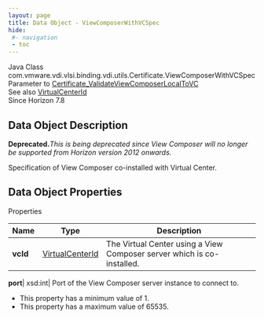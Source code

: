 ```yaml
---
layout: page
title: Data Object - ViewComposerWithVCSpec
hide:
 #- navigation
 - toc
---
```






Java Class
    com.vmware.vdi.vlsi.binding.vdi.utils.Certificate.ViewComposerWithVCSpec  
Parameter to
     [Certificate_ValidateViewComposerLocalToVC](vdi.utils.Certificate.md#validateViewComposerLocalToVC)  
See also
     [VirtualCenterId](vdi.entity.VirtualCenterId.md)  
Since 
    Horizon 7.8

## Data Object Description 

**Deprecated.**_This is being deprecated since View Composer will no longer be supported from Horizon version 2012 onwards._

Specification of View Composer co-installed with Virtual Center. 

## Data Object Properties

Properties

Name |  Type |  Description   
---|---|---  
**vcId**| [VirtualCenterId](vdi.entity.VirtualCenterId.md)|  The Virtual Center using a View Composer server which is co-installed.   
  
**port**|  xsd:int|  Port of the View Composer server instance to connect to.   


  * This property has a minimum value of 1. 
  * This property has a maximum value of 65535. 

  
  

  

